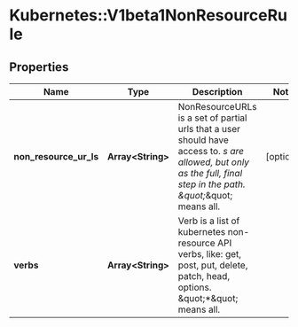 # Kubernetes::V1beta1NonResourceRule

## Properties
Name | Type | Description | Notes
------------ | ------------- | ------------- | -------------
**non_resource_ur_ls** | **Array&lt;String&gt;** | NonResourceURLs is a set of partial urls that a user should have access to.  *s are allowed, but only as the full, final step in the path.  \&quot;*\&quot; means all. | [optional] 
**verbs** | **Array&lt;String&gt;** | Verb is a list of kubernetes non-resource API verbs, like: get, post, put, delete, patch, head, options.  \&quot;*\&quot; means all. | 


